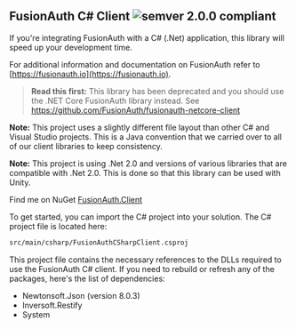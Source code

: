 ## FusionAuth C# Client ![semver 2.0.0 compliant](http://img.shields.io/badge/semver-2.0.0-brightgreen.svg?style=flat-square)
If you're integrating FusionAuth with a C# (.Net) application, this library will speed up your development time.

For additional information and documentation on FusionAuth refer to [https://fusionauth.io](https://fusionauth.io).

> **Read this first:** This library has been deprecated and you should use the .NET Core FusionAuth library instead. See https://github.com/FusionAuth/fusionauth-netcore-client

**Note:** This project uses a slightly different file layout than other C# and Visual Studio projects. This is a Java convention that we carried over to all of our client libraries to keep consistency.

**Note:** This project is using .Net 2.0 and versions of various libraries that are compatible with .Net 2.0. This is done so that this library can be used with Unity.

Find me on NuGet [FusionAuth.Client](https://www.nuget.org/packages/FusionAuth.Client/)

To get started, you can import the C# project into your solution. The C# project file is located here:

```bash
src/main/csharp/FusionAuthCSharpClient.csproj
```

This project file contains the necessary references to the DLLs required to use the FusionAuth C# client. If you need to rebuild or refresh any of the packages, here's the list of dependencies:

* Newtonsoft.Json (version 8.0.3)
* Inversoft.Restify
* System

